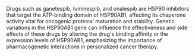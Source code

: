 Drugs such as ganetespib, luminespib, and onalespib are HSP90 inhibitors that target the ATP-binding domain of HSP90AB1, affecting its chaperone activity vital for oncogenic proteins’ maturation and stability. Genetic variations in the HSP90AB1 gene can influence the effectiveness and side effects of these drugs by altering the drug's binding affinity or the expression levels of HSP90AB1, emphasizing the importance of pharmacogenetic interactions in personalized cancer therapy.